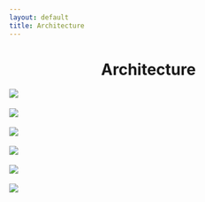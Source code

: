 ```yaml
---
layout: default
title: Architecture
---
```


<div class="container">
    <h1 align="center">Architecture</h1>
    <div class="row row-m-t"></div>
    <div class="gallery">
        <div class="row justify-content-center">
                <a href="https://res.cloudinary.com/matchapixel/image/upload/v1585240885/valencia_arts_and_science_xdfbqe.jpg" data-title="Camoflauge | Valencia, Spain | 2020" data-lightbox="Selected Works"><img src="https://res.cloudinary.com/matchapixel/image/upload/c_scale,q_100,w_3000/v1585240885/valencia_arts_and_science_xdfbqe.jpg" class="responsive">
                </a>
        </div>
    <!--  row 1 ends -->
        <div class="row row-m-t"></div>
            <div class="row justify-content-center">
                    <a href="https://res.cloudinary.com/matchapixel/image/upload/v1585241739/seville_ion9oq.jpg" data-title="Seville | Seville, Spain | 2020" data-lightbox="Selected Works"><img src="https://res.cloudinary.com/matchapixel/image/upload/c_scale,h_2705,q_100/v1585241739/seville_ion9oq.jpg" style="margin-top:18.083px" class="responsive">
                    </a>
            </div>
    <!--  row 2 ends -->
        <div class="row row-m-t"></div>
            <div class="row justify-content-center">
                    <a href="https://res.cloudinary.com/matchapixel/image/upload/v1585248966/sf_golden_gate_gxrhpx.jpg" data-title="Golden Hour at Golden Gate | San Francisco, CA | 2019" data-lightbox="Selected Works"><img src="https://res.cloudinary.com/matchapixel/image/upload/c_scale,q_auto:best,w_3000/v1585248966/sf_golden_gate_gxrhpx.jpg" style="margin-top:18.083px" class="responsive">
                    </a>
            </div>
     <!--  row 3 ends -->
        <div class="row row-m-t"></div>
            <div class="row justify-content-center">
                <a href="https://res.cloudinary.com/matchapixel/image/upload/v1577578095/09_The_Vessel_zqwqy7.jpg" data-title="The Vessel | New York City, NY | 2019" data-lightbox="Selected Works"><img src="https://res.cloudinary.com/matchapixel/image/upload/c_scale,h_2705,q_100/v1577578095/09_The_Vessel_zqwqy7.jpg" style="margin-top:18.083px" class="responsive">
                </a>
            </div>
    <!-- row 4 ends -->
        <div class="row row-m-t"></div>
             <div class="row justify-content-center">
                <a href="https://res.cloudinary.com/matchapixel/image/upload/v1585244055/occulus_nlck67.jpg" data-title="Occulus | New York City, NY | 2019" data-lightbox="Selected Works"><img src="https://res.cloudinary.com/matchapixel/image/upload/c_scale,q_auto:best,w_3000/v1585244055/occulus_nlck67.jpg" style="margin-top:18.083px" class="responsive">
                </a>
            </div>
    <!-- row 5 ends -->
        <div class="row row-m-t"></div>
            <div class="row justify-content-center">
                <a href="https://res.cloudinary.com/matchapixel/image/upload/v1585518664/jaded_uazlyu.jpg" data-title="Jaded | Washington D.C. | 2019" data-lightbox="Selected Works"><img src="https://res.cloudinary.com/matchapixel/image/upload/c_scale,q_auto:best,w_3000/v1585518664/jaded_uazlyu.jpg" style="margin-top:18.083px" class="responsive">
                </a>
            </div>
    </div>
</div>

    
